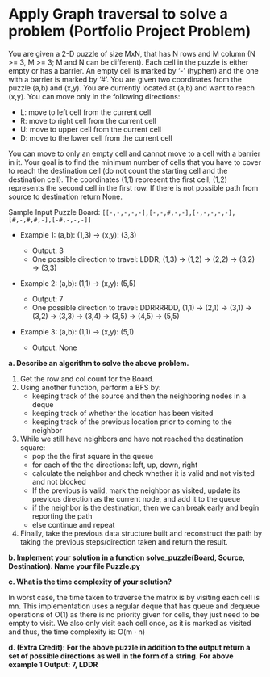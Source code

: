 # Apply Graph traversal to solve a problem (Portfolio Project Problem)

You are given a 2-D puzzle of size MxN, that has N rows and M column (N >= 3, M >= 3; M and N can be different).
Each cell in the puzzle is either empty or has a barrier. An empty cell 
is marked by ‘-’ (hyphen) and the one with a barrier is marked by ‘#’. You are given two 
coordinates from the puzzle (a,b) and (x,y). You are currently located at (a,b) and want to 
reach (x,y).
You can move only in the following directions:
* L: move to left cell from the current cell 
* R: move to right cell from the current cell 
* U: move to upper cell from the current cell 
* D: move to the lower cell from the current cell 
 
You can move to only an empty cell and cannot move to a cell with a barrier in it. Your goal 
is to find the minimum number of cells that you have to cover to reach the destination cell 
(do not count the starting cell and the destination cell). The coordinates (1,1) represent the 
first cell; (1,2) represents the second cell in the first row. If there is not possible path from 
source to destination return None. 

Sample Input Puzzle Board: `[[-,-,-,-,-],[-,-,#,-,-],[-,-,-,-,-],[#,-,#,#,-],[-#,-,-,-]]`
 
* Example 1: (a,b): (1,3) → (x,y): (3,3)
  - Output: 3 
  - One possible direction to travel: LDDR, (1,3) → (1,2) → (2,2) → (3,2) → (3,3) 
 
* Example 2: (a,b): (1,1) → (x,y): (5,5)
  - Output: 7
  - One possible direction to travel: DDRRRRDD, (1,1) → (2,1) → (3,1) → (3,2) → (3,3) → (3,4) → (3,5) → (4,5) → (5,5) 
 
* Example 3: (a,b): (1,1) → (x,y): (5,1)
  - Output: None 
 
**a. Describe an algorithm to solve the above problem.**

  1. Get the row and col count for the Board.
  2. Using another function, perform a BFS by:
     - keeping track of the source and then the neighboring nodes in a deque
     - keeping track of whether the location has been visited
     - keeping track of the previous location prior to coming to the neighbor
  3. While we still have neighbors and have not reached the destination square:
     - pop the the first square in the queue
     - for each of the the directions: left, up, down, right
     - calculate the neighbor and check whether it is valid and not visited and
  not blocked
     - If the previous is valid, mark the neighbor as visited, update its previous
  direction as the current node, and add it to the queue
     - if the neighbor is the destination, then we can break early and begin
  reporting the path
     - else continue and repeat
  4. Finally, take the previous data structure built and reconstruct the path by taking
  the previous steps/direction taken and return the result.

**b. Implement your solution in a function solve_puzzle(Board, Source, Destination).
Name your file Puzzle.py**

**c. What is the time complexity of your solution?**

 In worst case, the time taken to traverse the matrix is by visiting each cell is mn.
 This implementation uses a regular deque that has queue and dequeue operations
 of O(1) as there is no priority given for cells, they just need to be empty to visit. We
 also only visit each cell once, as it is marked as visited and thus, the time
 complexity is: O(m ⋅ n)
 
**d. (Extra Credit): For the above puzzle in addition to the output return a set of possible 
directions as well in the form of a string. 
For above example 1 Output: 7, LDDR**
